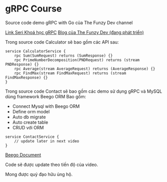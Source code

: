 # gRPC Course

Source code demo gRPC with Go của The Funzy Dev channel

[Link Seri Khoá học gRPC](https://www.youtube.com/watch?v=x8dybRs5q_g&list=PLC4c48H3oDRzLAn-YsHzY306qhuEvjhmh)
[Blog của The Funzy Dev (đang phát triển)](https://funzydev.blogspot.com/)

Trong source code Calculator sẽ bao gồm các API sau:
```
service CalculatorService {
    rpc Sum(SumRequest) returns (SumResponse) {}
    rpc PrimeNumberDecomposition(PNDRequest) returns (stream PNDResponse) {}
    rpc Average(stream AverageRequest) returns (AverageResponse) {}
    rpc FindMax(stream FindMaxRequest) returns (stream FindMaxResponse) {}
}
```


Trong source code Contact sẽ bao gồm các demo sử dụng gRPC và MySQL dùng framework Beego ORM
Bao gồm:
 - Connect Mysql with Beego ORM
 - Define orm model
 - Auto db migrate
 - Auto create table
 - CRUD với ORM

```
service ContactService {
    // update later in next video
}
```

[Beego Document](https://beego.me/docs/mvc/model/orm.md)


Code sẽ được update theo tiến độ của video.

Mong được quý đạo hữu ủng hộ.
